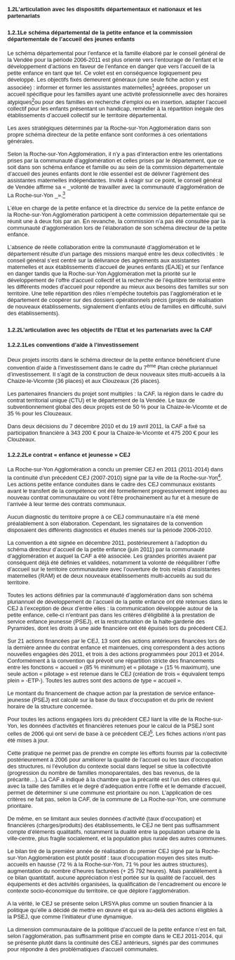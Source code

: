 ## <a name="_Toc356222111"></a><font face="Tahoma, sans-serif"><font size="2">1.2L’articulation avec les dispositifs départementaux et nationaux et les partenariats</font></font>

### <a name="_Toc356222112"></a><font face="Tahoma, sans-serif"><font size="2">1.2.1Le schéma départemental de la petite enfance et la commission départementale de l’accueil des jeunes enfants</font></font>

<font face="Tahoma, sans-serif"><font size="2">Le schéma départemental pour l’enfance et la famille élaboré par le conseil général de la Vendée pour la période 2006-2011 est plus orienté vers l’entourage de l’enfant et le développement d’actions en faveur de l’enfance en danger que vers l’accueil de la petite enfance en tant que tel. Ce volet est en conséquence logiquement peu développé. Les objectifs fixés demeurent généraux (une seule fiche action y est associée) : informer et former les assistantes maternelles[<sup>1</sup>](#sdfootnote1sym) agréées, proposer un accueil spécifique pour les familles ayant une activité professionnelle avec des horaires atypiques[<sup>2</sup>](#sdfootnote2sym)ou pour des familles en recherche d’emploi ou en insertion, adapter l’accueil collectif pour les enfants présentant un handicap, remédier à la répartition inégale des établissements d’accueil collectif sur le territoire départemental.</font></font>

<font face="Tahoma, sans-serif"><font size="2">Les axes stratégiques déterminés par la Roche-sur-Yon Agglomération dans son propre schéma directeur de la petite enfance sont conformes à ces orientations générales.</font></font>

<font face="Tahoma, sans-serif"><font size="2">Selon la Roche-sur-Yon Agglomération, il n’y a pas d’interaction entre les orientations prises par la communauté d’agglomération et celles prises par le département, que ce soit dans son schéma enfance et famille ou au sein de la commission départementale d’accueil des jeunes enfants dont le rôle essentiel est de délivrer l’agrément des assistantes maternelles indépendantes. Invité à réagir sur ce point, le conseil général de Vendée affirme sa « _volonté de travailler avec la communauté d’agglomération de La Roche-sur-Yon _».[<sup>3</sup>](#sdfootnote3sym)</font></font>

<font face="Tahoma, sans-serif"><font size="2">L’élue en charge de la petite enfance et la directrice du service de la petite enfance de la Roche-sur-Yon Agglomération participent à cette commission départementale qui se réunit une à deux fois par an. En revanche, la commission n’a pas été consultée par la communauté d’agglomération lors de l’élaboration de son schéma directeur de la petite enfance.</font></font>

<font face="Tahoma, sans-serif"><font size="2">L’absence de réelle collaboration entre la communauté d’agglomération et le département résulte d’un partage des missions marqué entre les deux collectivités : le conseil général s’est centré sur la délivrance des agréments aux assistantes maternelles et aux établissements d’accueil de jeunes enfants (EAJE) et sur l’enfance en danger tandis que la Roche-sur-Yon Agglomération met la priorité sur le développement de l’offre d’accueil collectif et la recherche de l’équilibre territorial entre les différents modes d’accueil pour répondre au mieux aux besoins des familles sur son territoire. Une telle répartition des rôles n’empêche toutefois pas l’agglomération et le département de coopérer sur des dossiers opérationnels précis (projets de réalisation de nouveaux établissements, signalement d’enfants et/ou de familles en difficulté, suivi des établissements).</font></font>

### <a name="_Toc356222113"></a><font face="Tahoma, sans-serif"><font size="2">1.2.2L’articulation avec les objectifs de l’Etat et les partenariats avec la CAF</font></font>

#### <font face="Tahoma, sans-serif"><font size="2">1.2.2.1Les conventions d’aide à l’investissement</font></font>

<font face="Tahoma, sans-serif"><font size="2">Deux projets inscrits dans le schéma directeur de la petite enfance bénéficient d’une convention d’aide à l’investissement dans le cadre du 7<sup>ème</sup> Plan crèche pluriannuel d’investissement. Il s’agit de la construction de deux nouveaux sites multi-accueils à la  
Chaize-le-Vicomte (36 places) et aux Clouzeaux (26 places).</font></font>

<font face="Tahoma, sans-serif"><font size="2">Les partenaires financiers du projet sont multiples : la CAF, la région dans le cadre du contrat territorial unique (CTU) et le département de la Vendée. Le taux de subventionnement global des deux projets est de 50 % pour la Chaize-le-Vicomte et de 35 % pour les Clouzeaux.</font></font>

<font face="Tahoma, sans-serif"><font size="2">Dans deux décisions du 7 décembre 2010 et du 19 avril 2011, la CAF a fixé sa participation financière à 343 200 € pour la Chaize-le-Vicomte et 475 200 € pour les Clouzeaux.</font></font>

#### <font face="Tahoma, sans-serif"><font size="2">1.2.2.2Le contrat « enfance et jeunesse » CEJ</font></font>

<font face="Tahoma, sans-serif"><font size="2">La Roche-sur-Yon Agglomération a conclu un premier CEJ en 2011 (2011-2014) dans la continuité d’un précédent CEJ (2007-2010) signé par la ville de la Roche-sur-Yon[<sup>4</sup>](#sdfootnote4sym). Les actions petite enfance conduites dans le cadre des CEJ communaux existants avant le transfert de la compétence ont été formellement progressivement intégrées au nouveau contrat communautaire ou vont l’être prochainement au fur et à mesure de l’arrivée à leur terme des contrats communaux.</font></font>

<font face="Tahoma, sans-serif"><font size="2">Aucun diagnostic du territoire propre à ce CEJ communautaire n’a été mené préalablement à son élaboration. Cependant, les signataires de la convention disposaient des différents diagnostics et études menés sur la période 2006-2010.</font></font>

<font face="Tahoma, sans-serif"><font size="2">La convention a été signée en décembre 2011, postérieurement à l’adoption du schéma directeur d’accueil de la petite enfance (juin 2011) par la communauté d’agglomération et auquel la CAF a été associée. Les grandes priorités avaient par conséquent déjà été définies et validées, notamment la volonté de rééquilibrer l’offre d’accueil sur le territoire communautaire avec l’ouverture de trois relais d’assistantes maternelles (RAM) et de deux nouveaux établissements multi-accueils au sud du territoire.</font></font>

<font face="Tahoma, sans-serif"><font size="2">Toutes les actions définies par la communauté d’agglomération dans son schéma pluriannuel de développement de l’accueil de la petite enfance ont été retenues dans le CEJ à l’exception de deux d’entre elles : la communication développée autour de la petite enfance, celle-ci n’entrant pas dans les critères d’éligibilité à la prestation de service enfance jeunesse (PSEJ), et la restructuration de la halte-garderie des Pyramides, dont les droits à une aide financière ont été épuisés lors du précédent CEJ.</font></font>

<font face="Tahoma, sans-serif"><font size="2">Sur 21 actions financées par le CEJ, 13 sont des actions antérieures financées lors de la dernière année du contrat enfance et maintenues, cinq correspondent à des actions nouvelles engagées dès 2011, et trois à des actions programmées pour 2013 et 2014\. Conformément à la convention qui prévoit une répartition stricte des financements entre les fonctions « accueil » (85 % minimum) et « pilotage » (15 % maximum), une seule action « pilotage » est retenue dans le CEJ (création de trois « équivalent temps plein » -ETP-). Toutes les autres sont des actions de type « accueil ».</font></font>

<font face="Tahoma, sans-serif"><font size="2">Le montant du financement de chaque action par la prestation de service enfance-jeunesse (PSEJ) est calculé sur la base du taux d’occupation et du prix de revient horaire de la structure concernée.</font></font>

<font face="Tahoma, sans-serif"><font size="2">Pour toutes les actions engagées lors du précédent CEJ liant la ville de la Roche-sur-Yon, les données d’activités et financières retenues pour le calcul de la PSEJ sont celles de 2006 qui ont servi de base à ce précédent CEJ[<sup>5</sup>](#sdfootnote5sym). Les fiches actions n’ont pas été mises à jour.</font></font>

<font face="Tahoma, sans-serif"><font size="2">Cette pratique ne permet pas de prendre en compte les efforts fournis par la collectivité postérieurement à 2006 pour améliorer la qualité de l’accueil ou les taux d’occupation des structures, ni l’évolution du contexte social dans lequel se situe la collectivité (progression du nombre de familles monoparentales, des bas revenus, de la précarité…). La CAF a indiqué à la chambre que la précarité est l’un des critères qui, avec la taille des familles et le degré d’adéquation entre l’offre et le demande d’accueil, permet de déterminer si une commune est prioritaire ou non. L’application de ces critères ne fait pas, selon la CAF, de la commune de La Roche-sur-Yon, une commune prioritaire.</font></font>

<font face="Tahoma, sans-serif"><font size="2">De même, en se limitant aux seules données d’activité (taux d’occupation) et financières (charges/produits) des établissements, le CEJ ne tient pas suffisamment compte d’éléments qualitatifs, notamment la dualité entre la population urbaine de la ville-centre, plus fragile socialement, et la population plus rurale des autres communes.</font></font>

<font face="Tahoma, sans-serif"><font size="2">Le bilan tiré de la première année de réalisation du premier CEJ signé par la Roche-sur-Yon Agglomération est plutôt positif : taux d’occupation moyen des sites multi-accueils en hausse (72 % à la Roche-sur-Yon, 71 % pour les autres structures), augmentation du nombre d’heures facturées (+ 25 792 heures). Mais parallèlement à ce bilan quantitatif, aucune appréciation n’est portée sur la qualité de l’accueil, des équipements et des activités organisées, la qualification de l’encadrement ou encore le contexte socio-économique du territoire, ce que déplore l’agglomération.</font></font>

<font face="Tahoma, sans-serif"><font size="2">A la vérité, le CEJ se présente selon LRSYA plus comme un soutien financier à la politique qu’elle a décidé de mettre en œuvre et qui va au-delà des actions éligibles à la PSEJ, que comme l’initiateur d’une dynamique.</font></font>

<font face="Tahoma, sans-serif"><font size="2">La dimension communautaire de la politique d’accueil de la petite enfance n’est en fait, selon l’agglomération, pas suffisamment prise en compte dans le CEJ 2011-2014, qui se présente plutôt dans la continuité des CEJ antérieurs, signés par des communes pour répondre à des problématiques d’accueil communales.</font></font>